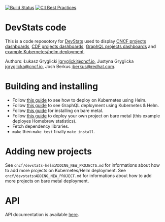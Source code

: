 [![Build Status](https://travis-ci.org/cncf/devstatscode.svg?branch=master)](https://travis-ci.org/cncf/devstatscode)
[![CII Best Practices](https://bestpractices.coreinfrastructure.org/projects/1357/badge)](https://bestpractices.coreinfrastructure.org/projects/1357)

# DevStats code

This is a code reposotory for [DevStats](https://github.com/cncf/devstats) used to display [CNCF projects dashboards](https://devstats.cncf.io), [CDF projects dashboards](https://devstats.cd.foundation), [GraphQL projects dashboards](https://devstats.graphql.org) and [example Kubernetes/helm deployment](https://cncf.devstats-demo.net).

Authors: Łukasz Gryglicki <lgryglicki@cncf.io>, Justyna Gryglicka <jgryglicka@cncf.io>, Josh Berkus <jberkus@redhat.com>.

# Building and installing

- Follow [this guide](https://github.com/cncf/devstats-helm-example/blob/master/README.md) to see how to deploy on Kubernetes using Helm.
- Follow [this guide](https://github.com/cncf/devstats-helm-graphql/blob/master/README.md) to see GraphQL deployment using Kubernetes & Helm.
- Follow [this guide](https://github.com/cncf/devstats/blob/master/INSTALL_UBUNTU18.md#devstats-installation-on-ubuntu) for installing on bare metal.
- Follow [this guide](https://github.com/cncf/devstats-example/blob/master/README.md) to deploy your own project on bare metal (this example deployes Homebrew statistics).
- Fetch dependency libraries.
- `make` then `make test` finally `make install`.

# Adding new projects

See `cncf/devstats-helm`:`ADDING_NEW_PROJECTS.md` for informations about how to add more projects on Kubernetes/Helm deployment.
See `cncf/devstats`:`ADDING_NEW_PROJECT.md` for informations about how to add more projects on bare metal deployment.

# API

API documentation is available [here](https://github.com/cncf/devstatscode/blob/master/API.md).

